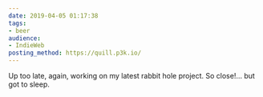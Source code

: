 ```yaml
---
date: 2019-04-05 01:17:38
tags:
- beer
audience:
- IndieWeb
posting_method: https://quill.p3k.io/
---
```


Up too late, again, working on my latest rabbit hole project. So close!… but got to sleep.
